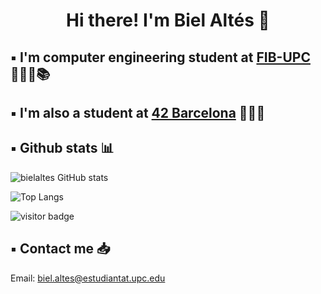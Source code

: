 <h1 align="center"> Hi there! I'm Biel Altés 👋 </h1>

## ▪️ I'm computer engineering student at [FIB-UPC](https://www.fib.upc.edu/ca) 👨🏻‍💻📚 

## ▪️ I'm also a student at [42 Barcelona](https://www.42barcelona.com/es/) 👨🏻‍💻 

## ▪️ Github stats 📊

![bielaltes GitHub stats](https://github-readme-stats.vercel.app/api?username=bielaltes&show_icons=true&theme=github_dark)

![Top Langs](https://github-readme-stats.vercel.app/api/top-langs/?username=bielaltes&layout=compact&theme=github_dark)

![visitor badge](https://visitor-badge.glitch.me/badge?page_id=bielaltes.visitor-badge)

## ▪️ Contact me 📥

Email: biel.altes@estudiantat.upc.edu


